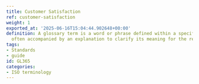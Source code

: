 ```yaml
---
title: Customer Satisfaction
ref: customer-satisfaction
weight: 1
exported_at: '2025-06-16T15:04:44.902648+00:00'
definition: A glossary term is a word or phrase defined within a specific context,
  often accompanied by an explanation to clarify its meaning for the reader.
tags:
- Standards
- guide
id: GL365
categories:
- ISO terminology
---
```


